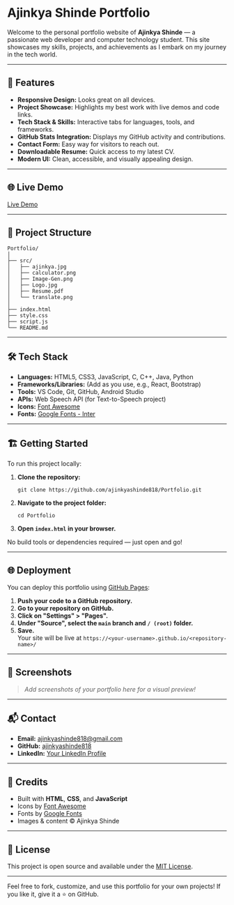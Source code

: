 # Ajinkya Shinde Portfolio

Welcome to the personal portfolio website of **Ajinkya Shinde** — a passionate web developer and computer technology student. This site showcases my skills, projects, and achievements as I embark on my journey in the tech world.

---

## 🚀 Features

- **Responsive Design:** Looks great on all devices.
- **Project Showcase:** Highlights my best work with live demos and code links.
- **Tech Stack & Skills:** Interactive tabs for languages, tools, and frameworks.
- **GitHub Stats Integration:** Displays my GitHub activity and contributions.
- **Contact Form:** Easy way for visitors to reach out.
- **Downloadable Resume:** Quick access to my latest CV.
- **Modern UI:** Clean, accessible, and visually appealing design.

---

## 🌐 Live Demo

[Live Demo](https://ajinkyashinde818.github.io/Portfolio/)

---

## 📂 Project Structure

```
Portfolio/
│
├── src/
│   ├── ajinkya.jpg
│   ├── calculator.png
│   ├── Image-Gen.png
│   ├── Logo.jpg
│   ├── Resume.pdf
│   └── translate.png
│
├── index.html
├── style.css
├── script.js
└── README.md
```

---

## 🛠️ Tech Stack

- **Languages:** HTML5, CSS3, JavaScript, C, C++, Java, Python
- **Frameworks/Libraries:** (Add as you use, e.g., React, Bootstrap)
- **Tools:** VS Code, Git, GitHub, Android Studio
- **APIs:** Web Speech API (for Text-to-Speech project)
- **Icons:** [Font Awesome](https://fontawesome.com/)
- **Fonts:** [Google Fonts - Inter](https://fonts.google.com/specimen/Inter)

---

## 🏗️ Getting Started

To run this project locally:

1. **Clone the repository:**
   ```
   git clone https://github.com/ajinkyashinde818/Portfolio.git
   ```
2. **Navigate to the project folder:**
   ```
   cd Portfolio
   ```
3. **Open `index.html` in your browser.**

No build tools or dependencies required — just open and go!

---

## 🌐 Deployment

You can deploy this portfolio using [GitHub Pages](https://pages.github.com/):

1. **Push your code to a GitHub repository.**
2. **Go to your repository on GitHub.**
3. **Click on "Settings" > "Pages".**
4. **Under "Source", select the `main` branch and `/ (root)` folder.**
5. **Save.**  
   Your site will be live at `https://<your-username>.github.io/<repository-name>/`

---

## 📸 Screenshots

> _Add screenshots of your portfolio here for a visual preview!_

---

## 📬 Contact

- **Email:** ajinkyashinde818@gmail.com
- **GitHub:** [ajinkyashinde818](https://github.com/ajinkyashinde818)
- **LinkedIn:** [Your LinkedIn Profile](#) <!-- Add your LinkedIn link -->

---

## 🙏 Credits

- Built with **HTML**, **CSS**, and **JavaScript**
- Icons by [Font Awesome](https://fontawesome.com/)
- Fonts by [Google Fonts](https://fonts.google.com/)
- Images & content © Ajinkya Shinde

---

## 📄 License

This project is open source and available under the [MIT License](LICENSE).

---

Feel free to fork, customize, and use this portfolio for your own projects! If you like it, give it a ⭐️ on GitHub.
